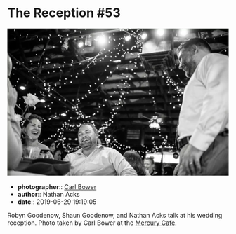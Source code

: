 # The Reception \#53

![Robyn Goodenow, Shaun Goodenow, and Nathan Acks talk](assets/2019-06-29-set-3-the-reception-53.webp)

* **photographer**:: [Carl Bower](https://carlbowerphotos.com)
* **author**:: Nathan Acks
* **date**:: 2019-06-29 19:19:05

Robyn Goodenow, Shaun Goodenow, and Nathan Acks talk at his wedding reception. Photo taken by Carl Bower at the [Mercury Cafe](http://mercurycafe.com).
